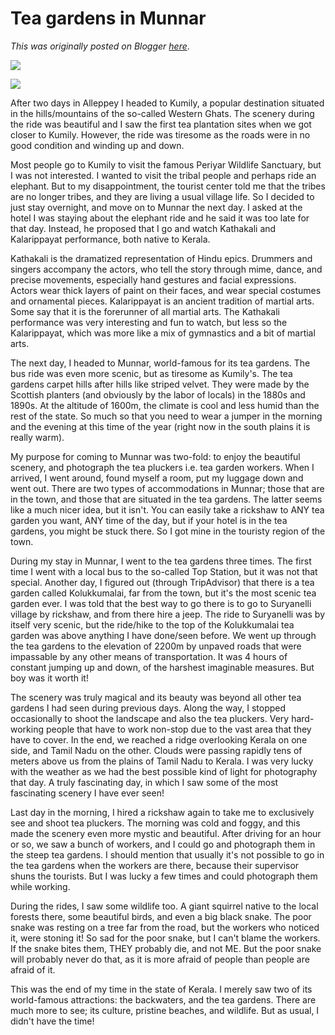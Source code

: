 # Tea gardens in Munnar

*This was originally posted on Blogger [here](https://photopensieve.blogspot.com/2012/02/tea-gardens-in-munnar.html)*.

![](https://blogger.googleusercontent.com/img/b/R29vZ2xl/AVvXsEjzi4QeDmyHwyA9qR9hlll4gJdNvsWrtqiZIeZSigbcS-1akqOhEn43BThI6nCz4Cd2AUKkZzRglvTUaahn4yUCuLyUoMgM0J3HJe4x0QzRPjeU9GglREbvq1u_4eTKNRkbKWeeQ63ixcwh/s320/photo+1-721500.JPG)

![](https://blogger.googleusercontent.com/img/b/R29vZ2xl/AVvXsEgR-g12ScnCT_qAL7VGMhPlhaQCMN_rZ7bRO1Ade2h8YhQULughL86yqLGOsCtO-2zv8jD4BqIDyFAjn-C0uSh6U_BoZoMoF2fhvyivZxZyGJhGkXo7zS010vH82xiQtGVVcRnOq8wybzz0/s320/photo+2-722577.JPG)

After two days in Alleppey I headed to Kumily, a popular destination situated in the hills/mountains of the so-called Western Ghats. The scenery during the ride was beautiful and I saw the first tea plantation sites when we got closer to Kumily. However, the ride was tiresome as the roads were in no good condition and winding up and down.

Most people go to Kumily to visit the famous Periyar Wildlife Sanctuary, but I was not interested. I wanted to visit the tribal people and perhaps ride an elephant. But to my disappointment, the tourist center told me that the tribes are no longer tribes, and they are living a usual village life. So I decided to just stay overnight, and move on to Munnar the next day. I asked at the hotel I was staying about the elephant ride and he said it was too late for that day. Instead, he proposed that I go and watch Kathakali and Kalarippayat performance, both native to Kerala. 

Kathakali is the dramatized representation of Hindu epics. Drummers and singers accompany the actors, who tell the story through mime, dance, and precise movements, especially hand gestures and facial expressions. Actors wear thick layers of paint on their faces, and wear special costumes and ornamental pieces. Kalarippayat is an ancient tradition of martial arts. Some say that it is the forerunner of all martial arts. The Kathakali performance was very interesting and fun to watch, but less so the Kalarippayat, which was more like a mix of gymnastics and a bit of martial arts.

The next day, I headed to Munnar, world-famous for its tea gardens. The bus ride was even more scenic, but as tiresome as Kumily's. The tea gardens carpet hills after hills like striped velvet. They were made by the Scottish planters (and obviously by the labor of locals) in the 1880s and 1890s. At the altitude of 1600m, the climate is cool and less humid than the rest of the state. So much so that you need to wear a jumper in the morning and the evening at this time of the year (right now in the south plains it is really warm). 

My purpose for coming to Munnar was two-fold: to enjoy the beautiful scenery, and photograph the tea pluckers i.e. tea garden workers. When I arrived, I went around, found myself a room, put my luggage down and went out. There are two types of accommodations in Munnar; those that are in the town, and those that are situated in the tea gardens. The latter seems like a much nicer idea, but it isn't. You can easily take a rickshaw to ANY tea garden you want, ANY time of the day, but if your hotel is in the tea gardens, you might be stuck there. So I got mine in the touristy region of the town. 

During my stay in Munnar, I went to the tea gardens three times. The first time I went with a local bus to the so-called Top Station, but it was not that special. Another day, I figured out (through TripAdvisor) that there is a tea garden called Kolukkumalai, far from the town, but it's the most scenic tea garden ever. I was told that the best way to go there is to go to Suryanelli village by rickshaw, and from there hire a jeep. The ride to Suryanelli was by itself very scenic, but the ride/hike to the top of the Kolukkumalai tea garden was above anything I have done/seen before. We went up through the tea gardens to the elevation of 2200m by unpaved roads that were impassable by any other means of transportation. It was 4 hours of constant jumping up and down, of the harshest imaginable measures. But boy was it worth it! 

The scenery was truly magical and its beauty was beyond all other tea gardens I had seen during previous days. Along the way, I stopped occasionally to shoot the landscape and also the tea pluckers. Very hard-working people that have to work non-stop due to the vast area that they have to cover. In the end, we reached a ridge overlooking Kerala on one side, and Tamil Nadu on the other. Clouds were passing rapidly tens of meters above us from the plains of Tamil Nadu to Kerala. I was very lucky with the weather as we had the best possible kind of light for photography that day. A truly fascinating day, in which I saw some of the most fascinating scenery I have ever seen!

Last day in the morning, I hired a rickshaw again to take me to exclusively see and shoot tea pluckers. The morning was cold and foggy, and this made the scenery even more mystic and beautiful. After driving for an hour or so, we saw a bunch of workers, and I could go and photograph them in the steep tea gardens. I should mention that usually it's not possible to go in the tea gardens when the workers are there, because their supervisor shuns the tourists. But I was lucky a few times and could photograph them while working.

During the rides, I saw some wildlife too. A giant squirrel native to the local forests there, some beautiful birds, and even a big black snake. The poor snake was resting on a tree far from the road, but the workers who noticed it, were stoning it! So sad for the poor snake, but I can't blame the workers. If the snake bites them, THEY probably die, and not ME. But the poor snake will probably never do that, as it is more afraid of people than people are afraid of it.

This was the end of my time in the state of Kerala. I merely saw two of its world-famous attractions: the backwaters, and the tea gardens. There are much more to see; its culture, pristine beaches, and wildlife. But as usual, I didn't have the time!